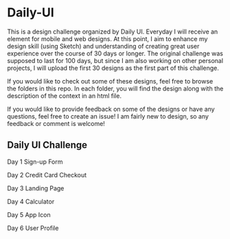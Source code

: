# Daily-UI

This is a design challenge organized by Daily UI. Everyday I will receive an element for mobile and web designs. At this point, I aim to enhance my design skill (using Sketch) and understanding of creating great user experience over the course of 30 days or longer. The original challenge was supposed to last for 100 days, but since I am also working on other personal projects, I will upload the first 30 designs as the first part of this challenge. 

If you would like to check out some of these designs, feel free to browse the folders in this repo. In each folder, you will find the design along with the description of the context in an html file. 

If you would like to provide feedback on some of the designs or have any questions, feel free to create an issue! I am fairly new to design, so any feedback or comment is welcome! 


## Daily UI Challenge

Day 1 Sign-up Form

Day 2 Credit Card Checkout

Day 3 Landing Page

Day 4 Calculator

Day 5 App Icon

Day 6 User Profile 

